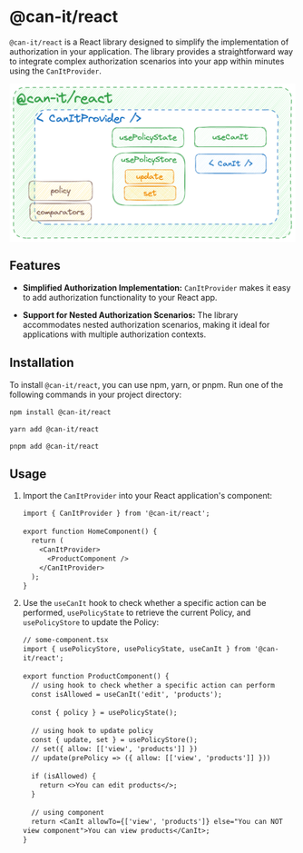 # @can-it/react

`@can-it/react` is a React library designed to simplify the implementation of authorization in your application. The library provides a straightforward way to integrate complex authorization scenarios into your app within minutes using the `CanItProvider`.

<div style="width: 100%; display: flex; justify-content: center;">
  <img  src="../../assets/react.png" width="600px" caption="Overview">
</div>

## Features

- **Simplified Authorization Implementation:** `CanItProvider` makes it easy to add authorization functionality to your React app.

- **Support for Nested Authorization Scenarios:** The library accommodates nested authorization scenarios, making it ideal for applications with multiple authorization contexts.

## Installation

To install `@can-it/react`, you can use npm, yarn, or pnpm. Run one of the following commands in your project directory:

```shell
npm install @can-it/react
```

```shell
yarn add @can-it/react
```

```shell
pnpm add @can-it/react
```

## Usage

1. Import the `CanItProvider` into your React application's component:

    ```tsx
    import { CanItProvider } from '@can-it/react';

    export function HomeComponent() {
      return (
        <CanItProvider>
          <ProductComponent />
        </CanItProvider>
      );
    }
    ```

2. Use the `useCanIt` hook to check whether a specific action can be performed, `usePolicyState` to retrieve the current Policy, and `usePolicyStore` to update the Policy:

    ```tsx
    // some-component.tsx
    import { usePolicyStore, usePolicyState, useCanIt } from '@can-it/react';

    export function ProductComponent() {
      // using hook to check whether a specific action can perform
      const isAllowed = useCanIt('edit', 'products');

      const { policy } = usePolicyState();

      // using hook to update policy
      const { update, set } = usePolicyStore();
      // set({ allow: [['view', 'products']] })
      // update(prePolicy => ({ allow: [['view', 'products']] }))

      if (isAllowed) {
        return <>You can edit products</>;
      }

      // using component
      return <CanIt allowTo={['view', 'products']} else="You can NOT view component">You can view products</CanIt>;
    }
    ```
